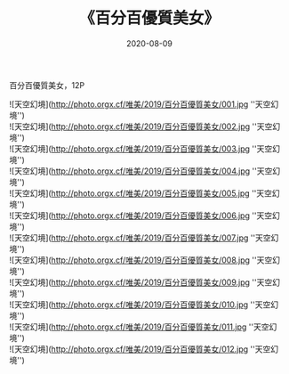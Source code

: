 ﻿---
layout: post
title:  《百分百優質美女》
date:   2020-08-09
image: http://photo.orgx.cf/唯美/2019/百分百優質美女/000.jpg
categories: [美女, 清纯, 唯美]
---

百分百優質美女，12P



![天空幻境](http://photo.orgx.cf/唯美/2019/百分百優質美女/001.jpg ''天空幻境'') <br>
![天空幻境](http://photo.orgx.cf/唯美/2019/百分百優質美女/002.jpg ''天空幻境'') <br>
![天空幻境](http://photo.orgx.cf/唯美/2019/百分百優質美女/003.jpg ''天空幻境'') <br>
![天空幻境](http://photo.orgx.cf/唯美/2019/百分百優質美女/004.jpg ''天空幻境'') <br>
![天空幻境](http://photo.orgx.cf/唯美/2019/百分百優質美女/005.jpg ''天空幻境'') <br>
![天空幻境](http://photo.orgx.cf/唯美/2019/百分百優質美女/006.jpg ''天空幻境'') <br>
![天空幻境](http://photo.orgx.cf/唯美/2019/百分百優質美女/007.jpg ''天空幻境'') <br>
![天空幻境](http://photo.orgx.cf/唯美/2019/百分百優質美女/008.jpg ''天空幻境'') <br>
![天空幻境](http://photo.orgx.cf/唯美/2019/百分百優質美女/009.jpg ''天空幻境'') <br>
![天空幻境](http://photo.orgx.cf/唯美/2019/百分百優質美女/010.jpg ''天空幻境'') <br>
![天空幻境](http://photo.orgx.cf/唯美/2019/百分百優質美女/011.jpg ''天空幻境'') <br>
![天空幻境](http://photo.orgx.cf/唯美/2019/百分百優質美女/012.jpg ''天空幻境'') <br>